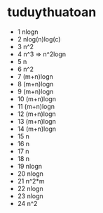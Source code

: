 # tuduythuatoan

- 1 nlogn
- 2 nlog(n)log(c)
- 3 n^2
- 4 n^3 => n^2logn
- 5 n
- 6 n^2
- 7 (m+n)logn
- 8 (m+n)logn
- 9 (m+n)logn
- 10 (m+n)logn
- 11 (m+n)logn
- 12 (m+n)logn
- 13 (m+n)logn
- 14 (m+n)logn
- 15 n
- 16 n
- 17 n
- 18 n
- 19 nlogn
- 20 nlogn
- 21 n^2*m
- 22 nlogn
- 23 nlogn
- 24 n^2
